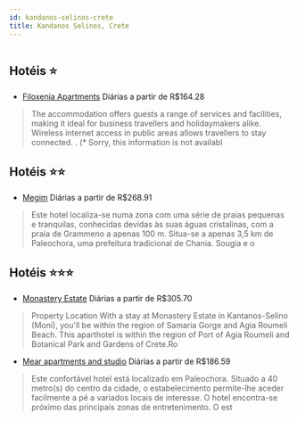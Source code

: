 ```yaml
---
id: kandanos-selinos-crete
title: Kandanos Selinos, Crete
---
```


<center><img src="https://assets.cosmos-data.com/1/010546cbcda99b913c037faebc3ea018/450605.jpg" alt="" /></center>


## Hotéis ⭐️

-    [Filoxenia Apartments](https://www.hurb.com/aud/https://www.hurb.com/hoteis/kandanos-selinos/filoxenia-apartments-JNP-JP649621?cmp=18055) Diárias a partir de R$164.28
   > The accommodation offers guests a range of services and facilities, making it ideal for business travellers and holidaymakers alike. Wireless internet access in public areas allows travellers to stay connected.
. (* Sorry, this information is not availabl

## Hotéis ⭐️⭐️

-    [Megim](https://www.hurb.com/aud/https://www.hurb.com/hoteis/kandanos-selinos/megim-JNP-JP254535?cmp=18055) Diárias a partir de R$268.91
   > Este hotel localiza-se numa zona com uma série de praias pequenas e tranquilas, conhecidas devidas às suas águas cristalinas, com a praia de Grammeno a apenas 100 m. Situa-se a apenas 3,5 km de Paleochora, uma prefeitura tradicional de Chania. Sougia e o 

## Hotéis ⭐️⭐️⭐️

-    [Monastery Estate](https://www.hurb.com/aud/https://www.hurb.com/hoteis/kandanos-selinos/monastery-estate-JNP-JP330830?cmp=18055) Diárias a partir de R$305.70
   > Property Location With a stay at Monastery Estate in Kantanos-Selino (Moni), you&apos;ll be within the region of Samaria Gorge and Agia Roumeli Beach.  This aparthotel is within the region of Port of Agia Roumeli and Botanical Park and Gardens of Crete.Ro
-    [Mear apartments and studio](https://www.hurb.com/aud/https://www.hurb.com/hoteis/kandanos-selinos/mear-apartments-and-studio-JNP-JP345438?cmp=18055) Diárias a partir de R$186.59
   > Este confortável hotel está localizado em Paleochora. Situado a 40 metro(s) do centro da cidade, o estabelecimento permite-lhe aceder facilmente a pé a variados locais de interesse. O hotel encontra-se próximo das principais zonas de entretenimento. O est
